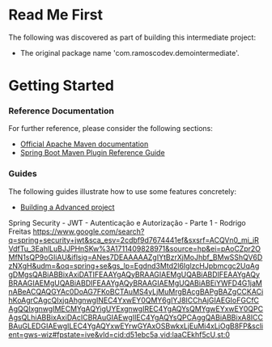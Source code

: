 # Read Me First
The following was discovered as part of building this intermediate project:

* The original package name 'com.ramoscodev.demointermediate'.

# Getting Started

### Reference Documentation
For further reference, please consider the following sections:

* [Official Apache Maven documentation](https://)
* [Spring Boot Maven Plugin Reference Guide](https://.)

### Guides
The following guides illustrate how to use some features concretely:

* [Building a Advanced project](https://)

Spring Security - JWT - Autenticação e Autorização - Parte 1 - Rodrigo Freitas
https://www.google.com/search?q=spring+security+jwt&sca_esv=2cdbf9d7674441ef&sxsrf=ACQVn0_mi_iRVdfTu_3EahlLuBJJPHnSKw%3A1711409828971&source=hp&ei=pAoCZpr2OMfN1sQP9oGIiAU&iflsig=ANes7DEAAAAAZgIYtBzrXjMoJhbf_BMwSShQV6DzNXgH&udm=&oq=spring+se&gs_lp=Egdnd3Mtd2l6IglzcHJpbmcgc2UqAggDMgsQABiABBixAxiDATIFEAAYgAQyBRAAGIAEMgUQABiABDIFEAAYgAQyBRAAGIAEMgUQABiABDIFEAAYgAQyBRAAGIAEMgUQABiABEiYWFD4G1jaMnABeACQAQGYAc0DoAG7FKoBCTAuMS4yLjMuMrgBAcgBAPgBAZgCCKACihKoAgrCAgcQIxjqAhgnwgINEC4YxwEY0QMY6gIYJ8ICChAjGIAEGIoFGCfCAgQQIxgnwgIMECMYgAQYigUYExgnwgIREC4YgAQYsQMYgwEYxwEY0QPCAgsQLhiABBixAxiDAcICBRAuGIAEwgIIEC4YgAQYsQPCAggQABiABBixA8ICCBAuGLEDGIAEwgILEC4YgAQYxwEYrwGYAxOSBwkxLjEuMi4xLjOgB8FP&sclient=gws-wiz#fpstate=ive&vld=cid:d51ebc5a,vid:laaCEkhf5cU,st:0

